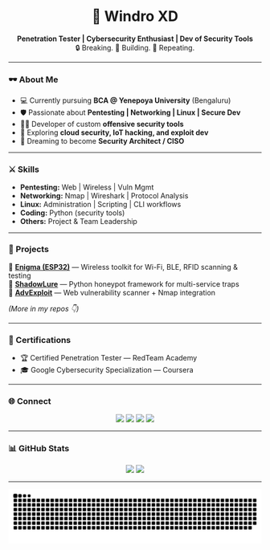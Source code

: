 <h1 align="center">👾 Windro XD</h1>
<p align="center">
  <b>Penetration Tester | Cybersecurity Enthusiast | Dev of Security Tools</b><br/>
  🔒 Breaking. 🔧 Building. 🔁 Repeating.
</p>

---

### 🕶️ About Me
- 💻 Currently pursuing **BCA @ Yenepoya University** (Bengaluru)
- 🛡️ Passionate about **Pentesting | Networking | Linux | Secure Dev**
- 🧑‍💻 Developer of custom **offensive security tools**
- 🌱 Exploring **cloud security, IoT hacking, and exploit dev**
- 🚀 Dreaming to become **Security Architect / CISO**

---

### ⚔️ Skills
- **Pentesting:** Web | Wireless | Vuln Mgmt  
- **Networking:** Nmap | Wireshark | Protocol Analysis  
- **Linux:** Administration | Scripting | CLI workflows  
- **Coding:** Python (security tools)  
- **Others:** Project & Team Leadership

---

### 🧩 Projects
🔹 [**Enigma (ESP32)**](#) — Wireless toolkit for Wi-Fi, BLE, RFID scanning & testing  
🔹 [**ShadowLure**](#) — Python honeypot framework for multi-service traps  
🔹 [**AdvExploit**](#) — Web vulnerability scanner + Nmap integration  

*(More in my repos 👇)*

---

### 📜 Certifications
- 🏆 Certified Penetration Tester — RedTeam Academy  
- 🎓 Google Cybersecurity Specialization — Coursera  

---

### 🌐 Connect
<p align="center">
  <a href="mailto:spsidharth29@gmail.com"><img src="https://img.shields.io/badge/Email-D14836?style=for-the-badge&logo=gmail&logoColor=white"></a>
  <a href="https://linkedin.com/in/sidharth-sp-99501232a"><img src="https://img.shields.io/badge/LinkedIn-0A66C2?style=for-the-badge&logo=linkedin&logoColor=white"></a>
  <a href="https://github.com/windro-xdd"><img src="https://img.shields.io/badge/GitHub-171515?style=for-the-badge&logo=github&logoColor=white"></a>
  <a href="https://windroxd.site"><img src="https://img.shields.io/badge/GitHub-171515?style=for-the-badge&logo=github&logoColor=white"></a>
</p>

---

### 📊 GitHub Stats
<p align="center">
  <img src="https://github-readme-stats.vercel.app/api?username=windro-xdd&show_icons=true&theme=radical" height="160"/>
  <img src="https://github-readme-streak-stats.herokuapp.com/?user=windro-xdd&theme=radical" height="160"/>
</p>

---

<p align="center">
  <img src="https://raw.githubusercontent.com/Platane/snk/output/github-contribution-grid-snake.svg" alt="snake animation"/>
</p>
